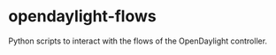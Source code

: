 opendaylight-flows
==================

Python scripts to interact with the flows of the OpenDaylight controller.
